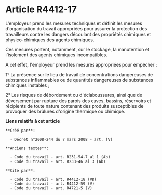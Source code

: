 # Article R4412-17

L'employeur prend les mesures techniques et définit les mesures d'organisation du travail appropriées pour assurer la
protection des travailleurs contre les dangers découlant des propriétés chimiques et physico-chimiques des agents chimiques.

Ces mesures portent, notamment, sur le stockage, la manutention et l'isolement des agents chimiques incompatibles.

A cet effet, l'employeur prend les mesures appropriées pour empêcher :

1° La présence sur le lieu de travail de concentrations dangereuses de substances inflammables ou de quantités dangereuses de
substances chimiques instables ;

2° Les risques de débordement ou d'éclaboussures, ainsi que de déversement par rupture des parois des cuves, bassins,
réservoirs et récipients de toute nature contenant des produits susceptibles de provoquer des brûlures d'origine thermique ou
chimique.

**Liens relatifs à cet article**

	**Créé par**:

	  - Décret n°2008-244 du 7 mars 2008 - art. (V)

	**Anciens textes**:

	  - Code du travail - art. R231-54-7 al 1 (Ab)
	  - Code du travail - art. R233-46 al 3 (Ab)

	**Cité par**:

	  - Code du travail - art. R4412-18 (VD)
	  - Code du travail - art. R4412-59 (V)
	  - Code du travail - art. R4721-5 (V)
